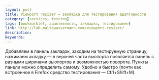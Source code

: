 ```yaml
---
layout: post
title: Viewport resizer — закладка для тестирования адаптивности
category: [services, testing]
tags: [bookmarklet, адаптивность, закладка, тестирование]
link: http://lab.maltewassermann.com/viewport-resizer/
description:
keywords:
---
```


<p>Добавляем в панель закладок, заходим на тестируемую страницу, нажимаем акладку — в верхней части вьюпорта появляется панель с разными ширинами вьюпортов и возможностью поворота. Пункты панели можно определить самому. Удобно и быстро (почти как встроенное в Firefox средство тестирования — Ctrl+Shift+M).</p>
